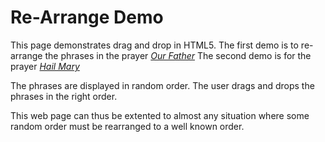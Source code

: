 # Re-Arrange Demo
This page demonstrates drag and drop in HTML5. The first
demo is to re-arrange the phrases in the prayer <a href="ourfather.html"><i>Our Father</i></a>
The second demo is for the prayer <a href="hailmary.html"><i>Hail Mary</i></a>

The phrases are displayed in random order. The user drags and drops the phrases in the right order.

This web page can thus be extented to almost any situation where some random order must be rearranged to a well known order.


